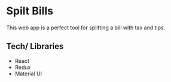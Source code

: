 # Spilt Bills

This web app is a perfect tool for splitting a bill with tax and tips.

## Tech/ Libraries

- React 
- Redux
- Material UI